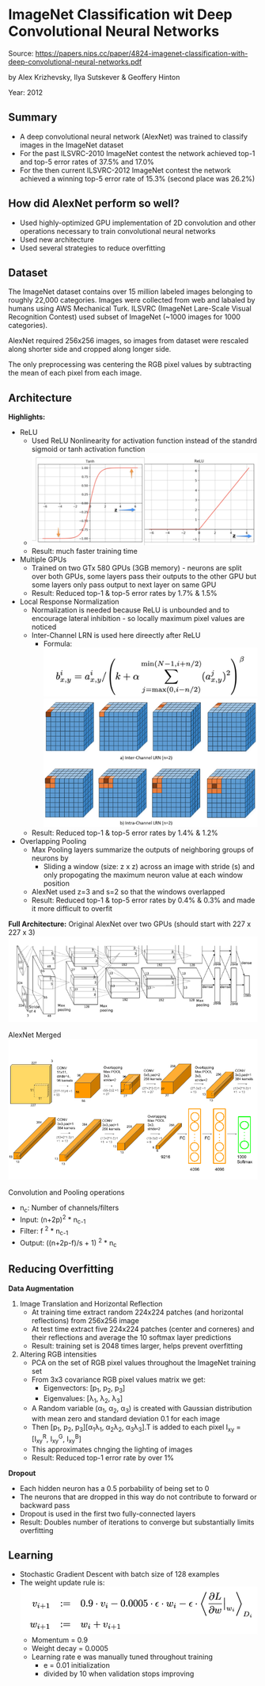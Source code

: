 # ImageNet Classification wit Deep Convolutional Neural Networks

Source: https://papers.nips.cc/paper/4824-imagenet-classification-with-deep-convolutional-neural-networks.pdf

by Alex Krizhevsky, Ilya Sutskever & Geoffery Hinton

Year: 2012

## Summary

-   A deep convolutional neural network (AlexNet) was trained to classify images in the ImageNet dataset
-   For the past ILSVRC-2010 ImageNet contest the network achieved top-1 and top-5 error rates of 37.5% and 17.0%
-   For the then current ILSVRC-2012 ImageNet contest the network achieved a winning top-5 error rate of 15.3% (second place was 26.2%)

## How did AlexNet perform so well?

-   Used highly-optimized GPU implementation of 2D convolution and other operations necessary to train convolutional neural networks
-   Used new architecture
-   Used several strategies to reduce overfitting

## Dataset

The ImageNet dataset contains over 15 million labeled images belonging to roughly 22,000 categories. Images were collected from web and labaled by humans using AWS Mechanical Turk. ILSVRC (ImageNet Lare-Scale Visual Recognition Contest) used subset of ImageNet (~1000 images for 1000 categories).

AlexNet required 256x256 images, so images from dataset were rescaled along shorter side and cropped along longer side.

The only preprocessing was centering the RGB pixel values by subtracting the mean of each pixel from each image.

## Architecture

**Highlights:**

-   ReLU
    -   Used ReLU Nonlinearity for activation function instead of the standrd sigmoid or tanh activation function
    -   ![tanh vs ReLU](assets/tanhVsReLU.png)
    -   Result: much faster training time
-   Multiple GPUs
    -   Trained on two GTx 580 GPUs (3GB memory) - neurons are split over both GPUs, some layers pass their outputs to the other GPU but some layers only pass output to next layer on same GPU
    -   Result: Reduced top-1 & top-5 error rates by 1.7% & 1.5%
-   Local Response Normalization
    -   Normalization is needed because ReLU is unbounded and to encourage lateral inhibition - so locally maximum pixel values are noticed
    -   Inter-Channel LRN is used here direectly after ReLU
        -   Formula: ![LRN Equation](assets/LRNEquation.png)
            ![Local Response Normalization](assets/LocalResponseNormalization.png)
    -   Result: Reduced top-1 & top-5 error rates by 1.4% & 1.2%
-   Overlapping Pooling
    -   Max Pooling layers summarize the outputs of neighboring groups of neurons by
        -   Sliding a window (size: z x z) across an image with stride (s) and only propogating the maximum neuron value at each window position
    -   AlexNet used z=3 and s=2 so that the windows overlapped
    -   Result: Reduced top-1 & top-5 error rates by 0.4% & 0.3% and made it more difficult to overfit

**Full Architecture:**
Original AlexNet over two GPUs (should start with 227 x 227 x 3)
![AlexNet](assets/AlexNet.png)

AlexNet Merged
![AlexNet Merged](assets/AlexNetMerged.png)

Convolution and Pooling operations

-   n<sub>c</sub>: Number of channels/filters
-   Input: (n+2p)<sup>2</sup> \* n<sub>c-1</sub>
-   Filter: f <sup>2</sup> \* n<sub>c-1</sub>
-   Output: ((n+2p-f)/s + 1) <sup>2</sup> \* n<sub>c</sub>

## Reducing Overfitting

**Data Augmentation**

1. Image Translation and Horizontal Reflection
    - At training time extract random 224x224 patches (and horizontal reflections) from 256x256 image
    - At test time extract five 224x224 patches (center and corneres) and their reflections and average the 10 softmax layer predictions
    - Result: training set is 2048 times larger, helps prevent overfitting
2. Altering RGB intensities
    - PCA on the set of RGB pixel values throughout the ImageNet training set
    - From 3x3 covariance RGB pixel values matrix we get:
        - Eigenvectors: [p<sub>1</sub>, p<sub>2</sub>, p<sub>3</sub>]
        - Eigenvalues: [λ<sub>1</sub>, λ<sub>2</sub>, λ<sub>3</sub>]
    - A Random variable (α<sub>1</sub>, α<sub>2</sub>, α<sub>3</sub>) is created with Gaussian distribution with mean zero and standard deviation 0.1 for each image
    - Then [p<sub>1</sub>, p<sub>2</sub>, p<sub>3</sub>][α<sub>1</sub>λ<sub>1</sub>, α<sub>2</sub>λ<sub>2</sub>, α<sub>3</sub>λ<sub>3</sub>].T is added to each pixel I<sub>xy</sub> = [I<sub>xy</sub><sup>R</sup>, I<sub>xy</sub><sup>G</sup>, I<sub>xy</sub><sup>B</sup>]
    - This approximates chnging the lighting of images
    - Result: Reduced top-1 error rate by over 1%

**Dropout**

-   Each hidden neuron has a 0.5 porbability of being set to 0
-   The neurons that are dropped in this way do not contribute to forward or backward pass
-   Dropout is used in the first two fully-connected layers
-   Result: Doubles number of iterations to converge but substantially limits overfitting

## Learning

-   Stochastic Gradient Descent with batch size of 128 examples
-   The weight update rule is:
    ![Weight Update Rule](assets/WeightUpdateRule.png)
    -   Momentum = 0.9
    -   Weight decay = 0.0005
    -   Learning rate e was manually tuned throughout training
        -   e = 0.01 initialization
        -   divided by 10 when validation stops improving
